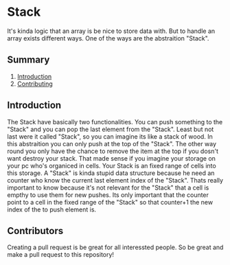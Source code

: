 # Stack

It's kinda logic that an array is be nice to store data with. But to handle an array exists different ways. One of the ways are the abstraition "Stack". 

## Summary

1. [Introduction](#Introduction)
2. [Contributing](#Contributing)
## Introduction

The Stack have basically two functionalities. You can push something to the "Stack" and you can pop the last element from the "Stack". Least but not last were it called "Stack", so you can imagine its like a stack of wood. In this abstraition you can only push at the top of the "Stack". The other way round you only have the chance to remove the item at the top if you dosn't want destroy your stack. That made sense if you imagine your storage on your pc who's organiced in cells. Your Stack is an fixed range of cells into this storage. A "Stack" is kinda stupid data structure because he need an counter who know the current last element index of the "Stack". Thats really important to know because it's not relevant for the "Stack" that a cell is empthy to use them for new pushes. Its only important that the counter point to a cell in the fixed range of the "Stack" so that counter+1 the new index of the to push element is.

## Contributors

Creating a pull request is be great for all interessted people. So be great and make a pull request to this repository!